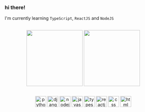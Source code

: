### hi there!

I'm currently learning `TypeScript`, `ReactJS` and `NodeJS`

##

<p align="center">
  <img height="180" src="https://github-readme-stats-sigma-five.vercel.app/api?username=plhrsl&show_icons=true&theme=dark&count_private=true" />
  <img height="180" src="https://github-readme-stats-sigma-five.vercel.app/api/top-langs/?username=plhrsl&layout=compact&theme=dark&langs_count=8&count_private=true" />
</p>

##

<p align="center">
  <img align="center" height="35" width="35" alt="python" src="https://cdn.jsdelivr.net/gh/devicons/devicon/icons/python/python-original.svg" />
  <img align="center" height="35" width="35" alt="django" src="https://cdn.jsdelivr.net/gh/devicons/devicon/icons/django/django-plain.svg" />
  <img align="center" height="35" width="35" alt="nodejs" src="https://cdn.jsdelivr.net/gh/devicons/devicon/icons/nodejs/nodejs-original.svg" />   
  <img align="center" height="35" width="35" alt="javascript" src="https://cdn.jsdelivr.net/gh/devicons/devicon/icons/javascript/javascript-plain.svg" />   
  <img align="center" height="35" width="35" alt="typescript" src="https://cdn.jsdelivr.net/gh/devicons/devicon/icons/typescript/typescript-plain.svg" />      
  <img align="center" height="35" width="35" alt="reactjs" src="https://cdn.jsdelivr.net/gh/devicons/devicon/icons/react/react-original.svg" />
  <img align="center" height="35" width="35" alt="css" src="https://cdn.jsdelivr.net/gh/devicons/devicon/icons/css3/css3-plain.svg" />
  <img align="center" height="35" width="35" alt="html" src="https://cdn.jsdelivr.net/gh/devicons/devicon/icons/html5/html5-plain.svg" />
</p>
